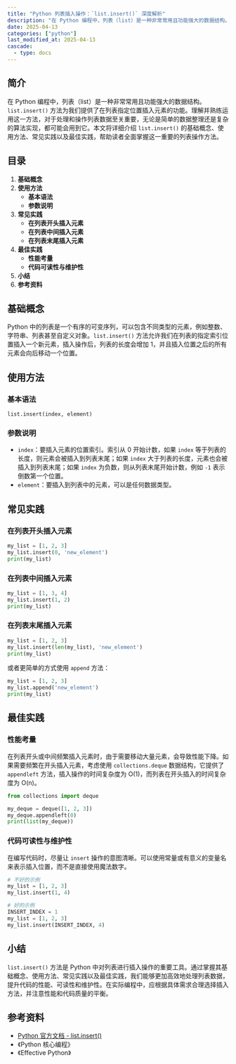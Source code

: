 ```yaml
---
title: "Python 列表插入操作：`list.insert()` 深度解析"
description: "在 Python 编程中，列表（list）是一种非常常用且功能强大的数据结构。`list.insert()` 方法为我们提供了在列表指定位置插入元素的功能。理解并熟练运用这一方法，对于处理和操作列表数据至关重要，无论是简单的数据整理还是复杂的算法实现，都可能会用到它。本文将详细介绍 `list.insert()` 的基础概念、使用方法、常见实践以及最佳实践，帮助读者全面掌握这一重要的列表操作方法。"
date: 2025-04-13
categories: ["python"]
last_modified_at: 2025-04-13
cascade:
  - type: docs
---
```



## 简介
在 Python 编程中，列表（list）是一种非常常用且功能强大的数据结构。`list.insert()` 方法为我们提供了在列表指定位置插入元素的功能。理解并熟练运用这一方法，对于处理和操作列表数据至关重要，无论是简单的数据整理还是复杂的算法实现，都可能会用到它。本文将详细介绍 `list.insert()` 的基础概念、使用方法、常见实践以及最佳实践，帮助读者全面掌握这一重要的列表操作方法。

<!-- more -->
## 目录
1. **基础概念**
2. **使用方法**
    - **基本语法**
    - **参数说明**
3. **常见实践**
    - **在列表开头插入元素**
    - **在列表中间插入元素**
    - **在列表末尾插入元素**
4. **最佳实践**
    - **性能考量**
    - **代码可读性与维护性**
5. **小结**
6. **参考资料**

## 基础概念
Python 中的列表是一个有序的可变序列，可以包含不同类型的元素，例如整数、字符串、列表甚至自定义对象。`list.insert()` 方法允许我们在列表的指定索引位置插入一个新元素，插入操作后，列表的长度会增加 1，并且插入位置之后的所有元素会向后移动一个位置。

## 使用方法
### 基本语法
`list.insert(index, element)`

### 参数说明
- `index`：要插入元素的位置索引。索引从 0 开始计数，如果 `index` 等于列表的长度，则元素会被插入到列表末尾；如果 `index` 大于列表的长度，元素也会被插入到列表末尾；如果 `index` 为负数，则从列表末尾开始计数，例如 `-1` 表示倒数第一个位置。
- `element`：要插入到列表中的元素，可以是任何数据类型。

## 常见实践
### 在列表开头插入元素
```python
my_list = [1, 2, 3]
my_list.insert(0, 'new_element')
print(my_list)  
```
### 在列表中间插入元素
```python
my_list = [1, 3, 4]
my_list.insert(1, 2)
print(my_list)  
```
### 在列表末尾插入元素
```python
my_list = [1, 2, 3]
my_list.insert(len(my_list), 'new_element')
print(my_list)  
```
或者更简单的方式使用 `append` 方法：
```python
my_list = [1, 2, 3]
my_list.append('new_element')
print(my_list)  
```

## 最佳实践
### 性能考量
在列表开头或中间频繁插入元素时，由于需要移动大量元素，会导致性能下降。如果需要频繁在开头插入元素，考虑使用 `collections.deque` 数据结构，它提供了 `appendleft` 方法，插入操作的时间复杂度为 O(1)，而列表在开头插入的时间复杂度为 O(n)。
```python
from collections import deque

my_deque = deque([1, 2, 3])
my_deque.appendleft(0)
print(list(my_deque))  
```
### 代码可读性与维护性
在编写代码时，尽量让 `insert` 操作的意图清晰。可以使用常量或有意义的变量名来表示插入位置，而不是直接使用魔法数字。
```python
# 不好的示例
my_list = [1, 2, 3]
my_list.insert(1, 4)

# 好的示例
INSERT_INDEX = 1
my_list = [1, 2, 3]
my_list.insert(INSERT_INDEX, 4)
```

## 小结
`list.insert()` 方法是 Python 中对列表进行插入操作的重要工具。通过掌握其基础概念、使用方法、常见实践以及最佳实践，我们能够更加高效地处理列表数据，提升代码的性能、可读性和维护性。在实际编程中，应根据具体需求合理选择插入方法，并注意性能和代码质量的平衡。

## 参考资料
- [Python 官方文档 - list.insert()](https://docs.python.org/3/tutorial/datastructures.html#more-on-lists)
- 《Python 核心编程》
- 《Effective Python》 